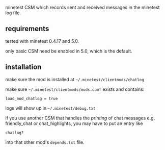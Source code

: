 minetest CSM which records sent and received messages in the minetest log file.

requirements
------------

tested with minetest 0.4.17 and 5.0.

only basic CSM need be enabled in 5.0, which is the default.

installation
------------

make sure the mod is installed at `~/.minetest/clientmods/chatlog`

make sure `~/.minetest/clientmods/mods.conf` exists and contains:

```
load_mod_chatlog = true
```

logs will show up in `~/.minetest/debug.txt`

if you use another CSM that handles the *printing* of chat messages e.g. friendly_chat or chat_highlights,
you may have to put an entry like

```
chatlog?
```

into that other mod's `depends.txt` file.
